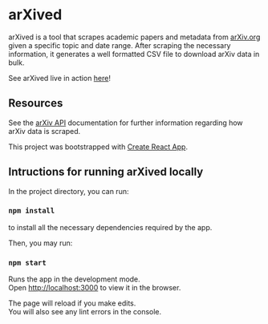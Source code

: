 # arXived 

arXived is a tool that scrapes academic papers and metadata from [arXiv.org](https://arxiv.org/) given a specific topic and date range. After scraping the necessary information, it generates a well formatted CSV file to download arXiv data in bulk.

See arXived live in action [here](https://shukieshah.github.io/arXived)!

## Resources

See the [arXiv API](https://arxiv.org/help/api) documentation for further information regarding how arXiv data is scraped.

This project was bootstrapped with [Create React App](https://github.com/facebook/create-react-app).

## Intructions for running arXived locally

In the project directory, you can run:

### `npm install`

to install all the necessary dependencies required by the app.

Then, you may run:

### `npm start`

Runs the app in the development mode.<br />
Open [http://localhost:3000](http://localhost:3000) to view it in the browser.

The page will reload if you make edits.<br />
You will also see any lint errors in the console.
